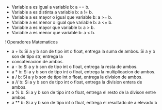 * Variable a es igual a variable b: a == b.
* Variable a es distinta a variable b: a != b.
* Variable a es mayor o igual que variable b: a >= b.
* Variable a es menor o igual que variable b: a <= b.
* Variable a es mayor que variable b: a > b.
* Variable a es menor que variable b: a < b.

! Operadores Matematicos
* a + b: Si a y b son de tipo int o float, entrega la suma de ambos. Si a y b son de tipo str, entrega la
* concatenacion de ambos.
* a - b: Si a y b son de tipo int o float, entrega la resta de ambos.
* a * b: Si a y b son de tipo int o float, entrega la multiplicacion de ambos.
* a / b: Si a y b son de tipo int o float, entrega la division de ambos.
* a // b: Si a y b son de tipo int o float, entrega la division entera de ambos.
* a % b: Si a y b son de tipo int o float, entrega el resto de la divison entre ambos.
* a ** b: Si a y b son de tipo int o float, entrega el resultado de a elevado b